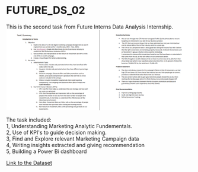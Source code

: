 # FUTURE_DS_02
This is the second task from Future Interns Data Analysis Internship.
![First Image](https://github.com/Adnan-M03/FUTURE_DS_02/blob/main/Task2%20summary.png)

The task included:  
1, Understanding Marketing Analytic Fundementals.  
2, Use of KPI's to guide decision making.  
3, Find and Explore relevant Marketing Campaign data  
4, Writing insights extracted and giving recommendation  
5, Building a Power Bi dashboard

[Link to the Dataset](https://www.kaggle.com/datasets/marceaxl82/shopping-mall-paid-search-campaign-dataset/data)

